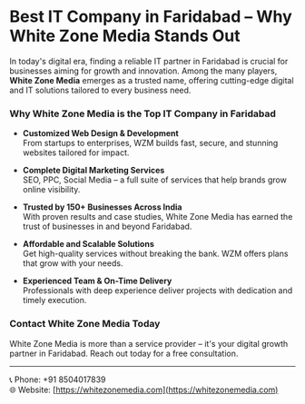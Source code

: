 # Best IT Company in Faridabad – Why White Zone Media Stands Out

In today's digital era, finding a reliable IT partner in Faridabad is crucial for businesses aiming for growth and innovation. Among the many players, **White Zone Media** emerges as a trusted name, offering cutting-edge digital and IT solutions tailored to every business need.

### Why White Zone Media is the Top IT Company in Faridabad

- **Customized Web Design & Development**  
  From startups to enterprises, WZM builds fast, secure, and stunning websites tailored for impact.

- **Complete Digital Marketing Services**  
  SEO, PPC, Social Media – a full suite of services that help brands grow online visibility.

- **Trusted by 150+ Businesses Across India**  
  With proven results and case studies, White Zone Media has earned the trust of businesses in and beyond Faridabad.

- **Affordable and Scalable Solutions**  
  Get high-quality services without breaking the bank. WZM offers plans that grow with your needs.

- **Experienced Team & On-Time Delivery**  
  Professionals with deep experience deliver projects with dedication and timely execution.

### Contact White Zone Media Today

White Zone Media is more than a service provider – it's your digital growth partner in Faridabad. Reach out today for a free consultation.

---

📞 Phone: +91 8504017839  
🌐 Website: [https://whitezonemedia.com](https://whitezonemedia.com)
